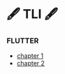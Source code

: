 
# 🖋 TLI 🖋 

### FLUTTER 
- [chapter 1](flutter/chapter%201.md)
- [chapter 2](flutter/chapter%202.md)

